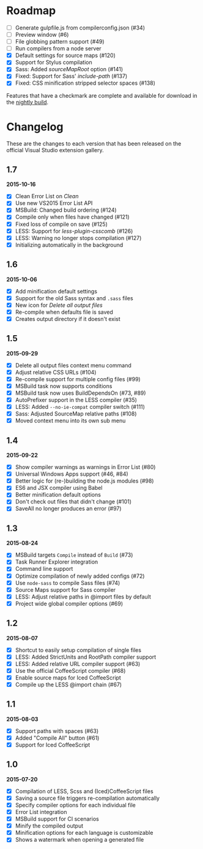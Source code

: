# Roadmap

- [ ] Generate gulpfile.js from compilerconfig.json (#34)
- [ ] Preview window (#6)
- [ ] File globbing pattern support (#49)
- [ ] Run compilers from a node server
- [x] Default settings for source maps (#120)
- [x] Support for Stylus compilation
- [x] Sass: Added _sourceMapRoot_ option (#141)
- [x] Fixed: Support for Sass' _include-path_ (#137)
- [x] Fixed: CSS minification stripped selector spaces (#138)

Features that have a checkmark are complete and available for
download in the
[nightly build](http://vsixgallery.com/extension/148ffa77-d70a-407f-892b-9ee542346862/).

# Changelog

These are the changes to each version that has been released
on the official Visual Studio extension gallery.

## 1.7

**2015-10-16**

- [x] Clean Error List on _Clean_
- [x] Use new VS2015 Error List API
- [x] MSBuild: Changed build ordering (#124)
- [x] Compile only when files have changed (#121)
- [x] Fixed loss of compile on save (#125)
- [x] LESS: Support for _less-plugin-csscomb_ (#126)
- [x] LESS: Warning no longer stops compilation (#127)
- [x] Initializing automatically in the background

## 1.6

**2015-10-06**

- [x] Add minification default settings
- [x] Support for the old Sass syntax and `.sass` files
- [x] New icon for _Delete all output files_
- [x] Re-compile when defaults file is saved
- [x] Creates output directory if it doesn't exist

## 1.5

**2015-09-29**

- [x] Delete all output files context menu command
- [x] Adjust relative CSS URLs (#104)
- [x] Re-compile support for multiple config files (#99)
- [x] MSBuild task now supports conditions
- [x] MSBuild task now uses BuildDependsOn (#73, #89)
- [x] AutoPrefixer support in the LESS compiler (#35)
- [x] LESS: Added `--no-ie-compat` compiler switch (#111)
- [x] Sass: Adjusted SourceMap relative paths (#108)
- [x] Moved context menu into its own sub menu

## 1.4

**2015-09-22**

- [x] Show compiler warnings as warnings in Error List (#80)
- [x] Universal Windows Apps support (#46, #84)
- [x] Better logic for (re-)building the node.js modules (#98)
- [x] ES6 and JSX compiler using Babel
- [x] Better minification default options
- [x] Don't check out files that didn't change (#101)
- [x] SaveAll no longer produces an error (#97)

## 1.3

**2015-08-24**

- [x] MSBuild targets `Compile` instead of `Build` (#73)
- [x] Task Runner Explorer integration
- [x] Command line support
- [x] Optimize compilation of newly added configs (#72)
- [x] Use `node-sass` to compile Sass files (#74)
- [x] Source Maps support for Sass compiler
- [x] LESS: Adjust relative paths in @import files by default
- [x] Project wide global compiler options (#69)

## 1.2

**2015-08-07**

- [x] Shortcut to easily setup compilation of single files
- [x] LESS: Added StrictUnits and RootPath compiler support
- [x] LESS: Added relative URL compiler support (#63)
- [x] Use the official CoffeeScript compiler (#68)
- [x] Enable source maps for Iced CoffeeScript
- [x] Compile up the LESS @import chain (#67)

## 1.1

**2015-08-03**

- [x] Support paths with spaces (#63)
- [x] Added "Compile All" button (#61)
- [x] Support for Iced CoffeeScript

## 1.0

**2015-07-20**

- [x] Compilation of LESS, Scss and (Iced)CoffeeScript files
- [x] Saving a source file triggers re-compilation automatically
- [x] Specify compiler options for each individual file
- [x] Error List integration
- [x] MSBuild support for CI scenarios
- [x] Minify the compiled output
- [x] Minification options for each language is customizable
- [x] Shows a watermark when opening a generated file